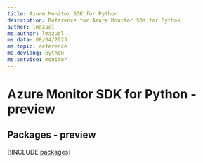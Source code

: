```yaml
---
title: Azure Monitor SDK for Python
description: Reference for Azure Monitor SDK for Python
author: lmazuel
ms.author: lmazuel
ms.data: 08/04/2023
ms.topic: reference
ms.devlang: python
ms.service: monitor
---
```

# Azure Monitor SDK for Python - preview
## Packages - preview
[!INCLUDE [packages](monitor-index.md)]